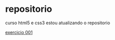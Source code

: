# repositorio
 curso html5 e css3
estou atualizando o repositorio

<a href="https://realmadrooster.github.io/repositorio/html-css/exercicios/ex001/index.html">exercicio 001 </a>
